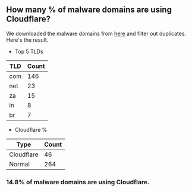 ## How many % of malware domains are using Cloudflare?


We downloaded the malware domains from [here](https://urlhaus.abuse.ch) and filter out duplicates.
Here's the result.


[//]: # (start replacement)


- Top 5 TLDs

| TLD | Count |
| --- | --- |
| com | 146 |
| net | 23 |
| za | 15 |
| in | 8 |
| br | 7 |


- Cloudflare %

| Type | Count |
| --- | --- |
| Cloudflare | 46 |
| Normal | 264 |


### 14.8% of malware domains are using Cloudflare.
